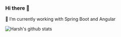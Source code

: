 ### Hi there 👋

🔭 I’m currently working with Spring Boot and Angular

![Harsh's github stats](https://github-readme-stats.vercel.app/api?username=Dragonisser&show_icons=true&count_private=true)



<!--
**Dragonisser/Dragonisser** is a ✨ _special_ ✨ repository because its `README.md` (this file) appears on your GitHub profile.

Here are some ideas to get you started:

- 🔭 I’m currently working on ...
- 🌱 I’m currently learning ...
- 👯 I’m looking to collaborate on ...
- 🤔 I’m looking for help with ...
- 💬 Ask me about ...
- 📫 How to reach me: ...
- 😄 Pronouns: ...
- ⚡ Fun fact: ...
-->
